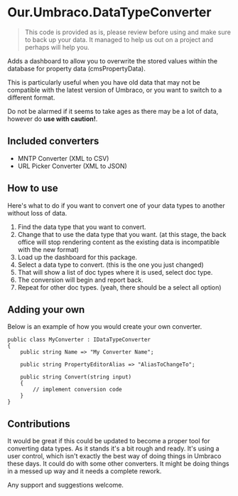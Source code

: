 # Our.Umbraco.DataTypeConverter

> This code is provided as is, please review before using and make sure to back up your data. It managed to help us out on a project and perhaps will help you.

Adds a dashboard to allow you to overwrite the stored values within the database for property data (cmsPropertyData).

This is particularly useful when you have old data that may not be compatible with the latest version of Umbraco, or you want to switch to a different format.

Do not be alarmed if it seems to take ages as there may be a lot of data, however do **use with caution!**.

## Included converters

- MNTP Converter (XML to CSV)
- URL Picker Converter (XML to JSON)

## How to use

Here's what to do if you want to convert one of your data types to another without loss of data.

1. Find the data type that you want to convert.
2. Change that to use the data type that you want. (at this stage, the back office will stop rendering content as the existing data is incompatible with the new format)
3. Load up the dashboard for this package.
4. Select a data type to convert. (this is the one you just changed)
5. That will show a list of doc types where it is used, select doc type.
6. The conversion will begin and report back.
7. Repeat for other doc types. (yeah, there should be a select all option)

## Adding your own

Below is an example of how you would create your own converter.

```
public class MyConverter : IDataTypeConverter
{
    public string Name => "My Converter Name";

    public string PropertyEditorAlias => "AliasToChangeTo";

    public string Convert(string input)
    {
        // implement conversion code
    }
}
```

## Contributions

It would be great if this could be updated to become a proper tool for converting data types. As it stands it's a bit rough and ready. It's using a user control, which isn't exactly the best way of doing things in Umbraco these days. It could do with some other converters. It might be doing things in a messed up way and it needs a complete rework. 

Any support and suggestions welcome.